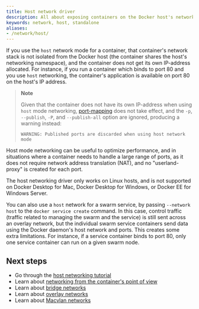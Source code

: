 ```yaml
---
title: Host network driver
description: All about exposing containers on the Docker host's network
keywords: network, host, standalone
aliases:
- /network/host/
---
```


If you use the `host` network mode for a container, that container's network
stack is not isolated from the Docker host (the container shares the host's
networking namespace), and the container does not get its own IP-address allocated.
For instance, if you run a container which binds to port 80 and you use `host`
networking, the container's application is available on port 80 on the host's IP
address.

> **Note**
>
> Given that the container does not have its own IP-address when using
> `host` mode networking, [port-mapping](overlay.md#publish-ports) does not
> take effect, and the `-p`, `--publish`, `-P`, and `--publish-all` option are
> ignored, producing a warning instead:
>
> ```console
> WARNING: Published ports are discarded when using host network mode
> ```

Host mode networking can be useful to optimize performance, and in situations where
a container needs to handle a large range of ports, as it does not require network
address translation (NAT), and no "userland-proxy" is created for each port.

The host networking driver only works on Linux hosts, and is not supported on
Docker Desktop for Mac, Docker Desktop for Windows, or Docker EE for Windows Server.

You can also use a `host` network for a swarm service, by passing `--network host`
to the `docker service create` command. In this case, control traffic (traffic
related to managing the swarm and the service) is still sent across an overlay
network, but the individual swarm service containers send data using the Docker
daemon's host network and ports. This creates some extra limitations. For instance,
if a service container binds to port 80, only one service container can run on a
given swarm node.

## Next steps

- Go through the [host networking tutorial](../network-tutorial-host.md)
- Learn about [networking from the container's point of view](../index.md)
- Learn about [bridge networks](bridge.md)
- Learn about [overlay networks](overlay.md)
- Learn about [Macvlan networks](macvlan.md)